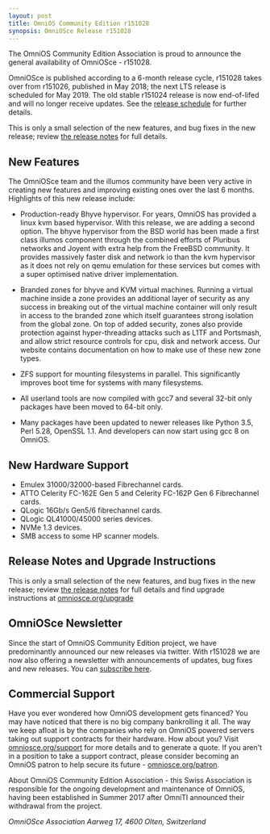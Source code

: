 ```yaml
---
layout: post
title: OmniOS Community Edition r151028
synopsis: OmniOSce Release r151028
---
```

The OmniOS Community Edition Association is proud to announce the general
availability of OmniOSce - r151028.

OmniOSce is published according to a 6-month release cycle, r151028 takes over
from r151026, published in May 2018; the next LTS release is scheduled for
May 2019. The old stable r151024 release is now end-of-lifed and will no longer
receive updates. See the [release schedule](/schedule.html) for further
details. 

This is only a small selection of the new features, and bug fixes in the new
release; review [the release notes](/releasenotes.html) for full details.

## New Features

The OmniOSce team and the illumos community have been very active in creating
new features and improving existing ones over the last 6 months. Highlights of
this new release include:

* Production-ready Bhyve hypervisor. For years, OmniOS has provided a linux kvm
based hypervisor. With this release, we are adding a second option. The bhyve
hypervisor from the BSD world has been made a first class illumos component
through the combined efforts of Pluribus networks and Joyent with extra help
from the FreeBSD community. It provides massively faster disk and network io
than the kvm hypervisor as it does not rely on qemu emulation for these
services but comes with a super optimised native driver implementation.

* Branded zones for bhyve and KVM virtual machines. Running a virtual machine
inside a zone provides an additional layer of security as any success in
breaking out of the virtual machine container will only result in access to the
branded zone which itself guarantees strong isolation from the global zone. On
top of added security, zones also provide protection against hyper-threading
attacks such as L1TF and Portsmash, and allow strict resource controls for cpu,
disk and network access. Our website contains documentation on how to make use
of these new zone types.

* ZFS support for mounting filesystems in parallel. This significantly improves
boot time for systems with many filesystems.

* All userland tools are now compiled with gcc7 and several 32-bit only packages
have been moved to 64-bit only.

* Many packages have been updated to newer releases like Python 3.5, Perl 5.28,
OpenSSL 1.1. And developers can now start using gcc 8 on OmniOS.

## New Hardware Support

* Emulex 31000/32000-based Fibrechannel cards.
* ATTO Celerity FC-162E Gen 5 and Celerity FC-162P Gen 6 Fibrechannel cards.
* QLogic 16Gb/s Gen5/6 fibrechannel cards.
* QLogic QL41000/45000 series devices.
* NVMe 1.3 devices.
* SMB access to some HP scanner models.

## Release Notes and Upgrade Instructions

This is only a small selection of the new features, and bug fixes in the new
release; review [the release notes](/releasenotes.html) for full details
and find upgrade instructions at [omniosce.org/upgrade](/upgrade.html)

## OmniOSce Newsletter

Since the start of OmniOS Community Edition project, we have predominantly
announced our new releases via twitter. With r151028 we are now also offering a
newsletter with announcements of updates, bug fixes and new releases. You can
[subscribe here](http://eepurl.com/dL1z7k).

## Commercial Support

Have you ever wondered how OmniOS development gets financed? You may have
noticed that there is no big company bankrolling it all. The way we keep afloat
is by the companies who rely on OmniOS powered servers taking out support
contracts for their hardware. How about you? Visit
[omniosce.org/support](/invoice.html) for more details and to generate a quote.
If you aren't in a position to take a support contract, please consider
becoming an OmniOS patron to help secure its future -
[omniosce.org/patron](/patron.html).

About OmniOS Community Edition Association - this Swiss Association is
responsible for the ongoing development and maintenance of OmniOS, having been
established in Summer 2017 after OmniTI announced their withdrawal from the
project.

_OmniOSce Association_
_Aarweg 17, 4600 Olten, Switzerland_

